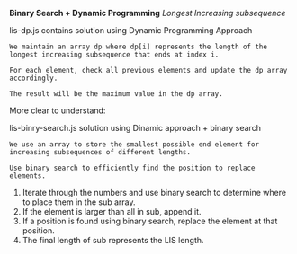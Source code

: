 **Binary Search + Dynamic Programming**
*Longest Increasing subsequence*

lis-dp.js contains solution using Dynamic Programming Approach

    We maintain an array dp where dp[i] represents the length of the longest increasing subsequence that ends at index i.

    For each element, check all previous elements and update the dp array accordingly.

    The result will be the maximum value in the dp array.


More clear to understand:

lis-binry-search.js solution using Dinamic approach + binary search

    We use an array to store the smallest possible end element for increasing subsequences of different lengths.
    
    Use binary search to efficiently find the position to replace elements.

1. Iterate through the numbers and use binary search to determine where to place them in the sub array.
2. If the element is larger than all in sub, append it.
3. If a position is found using binary search, replace the element at that position.
4. The final length of sub represents the LIS length.